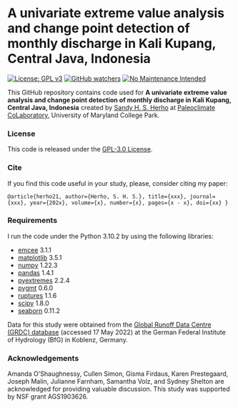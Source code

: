 # A univariate extreme value analysis and change point detection of monthly discharge in Kali Kupang, Central Java, Indonesia
[![License: GPL v3](https://img.shields.io/badge/License-GPLv3-blue.svg)](https://www.gnu.org/licenses/gpl-3.0)
[![GitHub watchers](https://img.shields.io/github/watchers/Naereen/StrapDown.js.svg?style=social&label=Watch&maxAge=2592000)](https://github.com/sandyherho/ensoIndoRice/watchers)
[![No Maintenance Intended](http://unmaintained.tech/badge.svg)](http://unmaintained.tech/)

This GitHub repository contains code used for **A univariate extreme value analysis and change point detection of monthly discharge in Kali Kupang, Central Java, Indonesia** created by [Sandy H. S. Herho](https://www.geol.umd.edu/sandyherho) at [Paleoclimate CoLaboratory](https://www.geol.umd.edu/facilities/sil/), University of Maryland College Park.

### License

This code is released under the [GPL-3.0 License](https://github.com/sandyherho/kaliKupangDisch/blob/main/LICENCE).

### Cite

If you find this code useful in your study, please, consider citing my paper:

`
@article{herho21,
         author={Herho, S. H. S.},
         title={xxx},
         journal={xxx},
         year={202x},
         volume={x},
         number={x},
         pages={x - x},
         doi={xx}
}
`
### Requirements

I run the code under the Python 3.10.2 by using the following libraries:

- [emcee](https://emcee.readthedocs.io/en/stable/) 3.1.1
- [matplotlib](https://matplotlib.org/) 3.5.1
- [numpy](https://numpy.org/) 1.22.3
- [pandas](https://pandas.pydata.org/) 1.4.1
- [pyextremes](https://georgebv.github.io/pyextremes/) 2.2.4
- [pygmt](https://www.pygmt.org/latest/) 0.6.0
- [ruptures](https://centre-borelli.github.io/ruptures-docs/) 1.1.6
- [scipy](https://scipy.org/) 1.8.0
- [seaborn](https://seaborn.pydata.org/) 0.11.2 


Data for this study were obtained from the [Global Runoff Data Centre (GRDC) database](https://www.bafg.de/GRDC/) (accessed 17 May 2022) at the German Federal Institute of Hydrology (BfG) in Koblenz, Germany.

### Acknowledgements

Amanda O'Shaughnessy, Cullen Simon, Gisma Firdaus, Karen Prestegaard, Joseph Malin, Julianne Farnham, Samantha Volz, and Sydney Shelton are acknowledged for providing valuable discussion. This study was supported by NSF grant AGS1903626.
